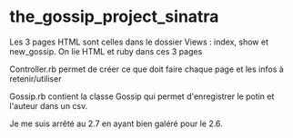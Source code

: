 # the_gossip_project_sinatra

Les 3 pages HTML sont celles dans le dossier Views : index, show et new_gossip. 
On lie HTML et ruby dans ces 3 pages

Controller.rb permet de créer ce que doit faire chaque page et les infos à retenir/utiliser

Gossip.rb contient la classe Gossip qui permet d'enregistrer le potin et l'auteur dans un csv.

Je me suis arrêté au 2.7 en ayant bien galéré pour le 2.6.
